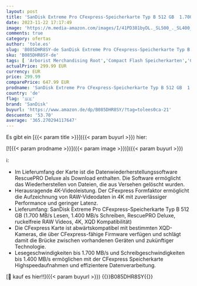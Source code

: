 ```yaml
---
layout: post
title: 'SanDisk Extreme Pro CFexpress-Speicherkarte Typ B 512 GB  1.700 MB/s Lesen  1.400 MB/s Schreiben  RescuePRO Deluxe  ruckelfreie RAW Videos  4K  XQD Kompatibilität '
date: 2023-11-22 17:17:49
image: 'https://m.media-amazon.com/images/I/41PD381byDL._SL500_._SL400_.jpg'
comments: true
category: ofertas
author: 'tole.es'
slug: 'B085DHR8SY-de SanDisk Extreme Pro CFexpress-Speicherkarte Typ B 512 GB...'
sku: 'B085DHR8SY-de'
tags: [ 'Arborist Merchandising Root','Compact Flash Speicherkarten','Computer & Zubehör','Datenspeicher','Externe Datenspeicher','Self Service','Special Features Stores','Speicherkarten','Speicherkarten & USB-Sticks','a4cbee59-f823-40fe-831a-7de64f655f6f_0','a4cbee59-f823-40fe-831a-7de64f655f6f_9901','sandisk','🇩🇪', ]
actualPrice: 299.99 EUR
currency: EUR
price: 299.99
comparePrice: 647.99 EUR
prodname: 'SanDisk Extreme Pro CFexpress-Speicherkarte Typ B 512 GB  1.700 MB/s Lesen  1.400 MB/s Schreiben  RescuePRO Deluxe  ruckelfreie RAW Videos  4K  XQD Kompatibilität '
country: 'de'
flag: '🇩🇪'
brand: 'SanDisk'
buyurl: 'https://www.amazon.de/dp/B085DHR8SY/?tag=tolees0ca-21'
descuento: '53.70'
average: '365.270294117647'
---
```


Es gibt ein [{{< param title >}}]({{< param buyurl >}}) hier:

[![{{< param prodname >}}]({{< param image >}})]({{< param buyurl >}})

ℹ️:

- Im Lieferumfang der Karte ist die Datenwiederherstellungssoftware RescuePRO Deluxe als Download enthalten. Die Software ermöglicht das Wiederherstellen von Dateien, die aus Versehen gelöscht wurden.
- Herausragende 4K-Videoleistung. Der CFexpress Formfaktor ermöglicht die Aufzeichnung von RAW-Videodaten in 4K mit zuverlässiger Performance und geringer Latenz.
- Lieferumfang: SanDisk Extreme Pro CFexpress-Speicherkarte Typ B 512 GB (1.700 MB/s Lesen, 1.400 MB/s Schreiben, RescuePRO Deluxe, ruckelfreie RAW Videos, 4K, XQD Kompatibilität)
- Die CFexpress Karte ist abwärtskompatibel mit bestimmten XQD-Kameras, die über CFexpress-fähige Firmware verfügen und schlägt damit die Brücke zwischen vorhandenen Geräten und zukünftiger Technologie.
- Lesegeschwindigkeiten bis 1.700 MB/s und Schreibgeschwindigkeiten bis 1.400 MB/s ermöglichen mit der CFexpress Speicherkarte Highspeedaufnahmen und effizientere Datenverarbeitung.

[🛒 kauf es hier!!]({{< param buyurl >}})
{{<world>}}B085DHR8SY{{</world>}}
